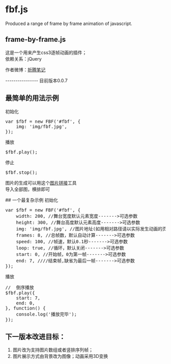 # fbf.js
Produced a range of frame by frame animation of javascript.
##  frame-by-frame.js
这是一个用来产生css3逐帧动画的插件；<br>
依赖关系：jQuery<br>
<p>作者微博：<a href="http://weibo.com/u/1326039884">折腾笔记</a></p>
----------------
<span>目前版本0.0.7</span><br>

## 最简单的用法示例
初始化
<pre>
var $fbf = new FBF('#fbf', {
	img: 'img/fbf.jpg',
});
</pre>
播放
<pre>
$fbf.play();
</pre>
停止
<pre>
$fbf.stop();
</pre>
<p>图片的生成可以用这个<a href="https://github.com/zhetengbiji/img-Splice">图片拼接</a>工具<br>
导入全部图，横排即可</p>
## 一个最复杂示例
初始化
<pre>
var $fbf = new FBF('#fbf', {
	width: 200, //舞台宽度默认元素宽度------->可选参数
	height: 300, //舞台高度默认元素高度------->可选参数
	img: 'img/fbf.jpg', //图片地址(如用相对路径请以实际发生动画的页面为准)------------------------------->必填
	frames: 8, //总帧数，默认自动计算------->可选参数
	speed: 100, //帧速，默认0.1秒------->可选参数
	loop: true, //循环，默认关闭------->可选参数
	start: 0, //开始帧，0为第一帧------->可选参数
	end: 7, ////结束帧,缺省为最后一帧------->可选参数
});
</pre>
播放
<pre>
//	倒序播放
$fbf.play({
	start: 7,
	end: 0,
}, function() {
	console.log('播放完毕');
});
</pre>

## 下一版本改进目标：
1. 图片改为支持图片数组或者竖排序列帧；
2. 图片展示方式由背景改为图像；动画采用3D变换
